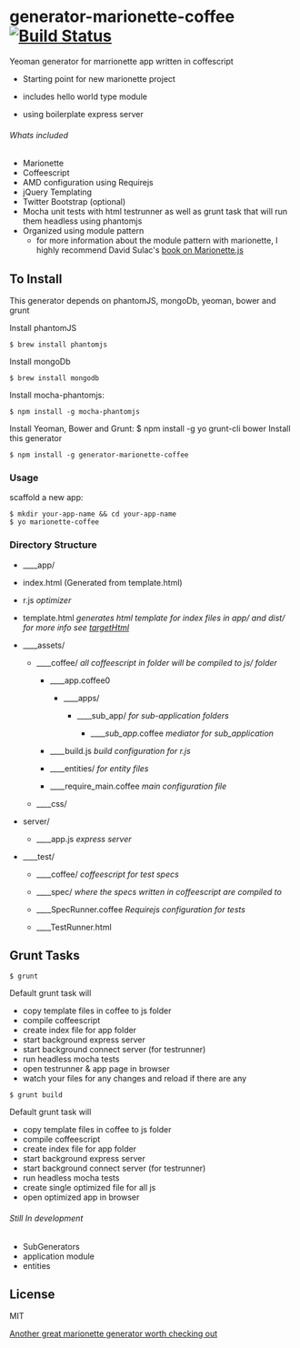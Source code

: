 # generator-marionette-coffee [![Build Status](https://secure.travis-ci.org/dswaby/generator-marionette-coffee.png?branch=master)](https://travis-ci.org/dswaby/generator-marionette-coffee)

Yeoman generator for marrionette app written in coffescript

* Starting point for new marionette project

* includes hello world type module

* using boilerplate express server

###### Whats included

  * Marionette
  * Coffeescript
  * AMD configuration using Requirejs
  * jQuery Templating
  * Twitter Bootstrap (optional)
  * Mocha unit tests with html testrunner as well as grunt task that will run them headless using phantomjs
  * Organized using module pattern
    - for more information about the module pattern with marionette, I highly recommend David Sulac's [book on Marionette.js](https://leanpub.com/marionette-gentle-introduction)


To Install
-----------

This generator depends on phantomJS, mongoDb, yeoman, bower and grunt

Install phantomJS
```
$ brew install phantomjs
```
Install mongoDb
```
$ brew install mongodb
```
Install mocha-phantomjs:
```
$ npm install -g mocha-phantomjs
```
Install Yeoman, Bower and Grunt:
$ npm install -g yo grunt-cli bower
Install this generator
```
$ npm install -g generator-marionette-coffee
```
### Usage

scaffold a new app:

```
$ mkdir your-app-name && cd your-app-name
$ yo marionette-coffee
```

### Directory Structure

 * ____app/

  * index.html (Generated from template.html)

  * r.js
  _optimizer_

  * template.html
  _generates html template for index files in app/ and dist/ for more info see [targetHtml](https://github.com/changer/grunt-targethtml)_

   * ____assets/

      * ____coffee/    _all coffeescript in folder will be compiled to js/ folder_

        * ____app.coffee0
          * ____apps/
            * ____sub_app/ _for sub-application folders_

              * _____sub_app_.coffee
              _mediator for sub_application_

        * ____build.js
        _build configuration for r.js_

        * ____entities/
        _for entity files_

        * ____require_main.coffee
        _main configuration file_

      * ____css/



* server/
  * ____app.js
  _express server_

* ____test/
  * ____coffee/
  _coffeescript for test specs_
  * ____spec/
  _where the specs written in coffeescript are compiled to_

  * ____SpecRunner.coffee
  _Requirejs configuration for tests_
  * ____TestRunner.html

Grunt Tasks
-----------
```
$ grunt
```
  Default grunt task will
  * copy template files in coffee to js folder
  * compile coffeescript
  * create index file for app folder
  * start background express server
  * start background connect server (for testrunner)
  * run headless mocha tests
  * open testrunner & app page in browser
  * watch your files for any changes and reload if there are any

```
$ grunt build
```
  Default grunt task will
  * copy template files in coffee to js folder
  * compile coffeescript
  * create index file for app folder
  * start background express server
  * start background connect server (for testrunner)
  * run headless mocha tests
  * create single optimized file for all js
  * open optimized app in browser

###### Still In development
 * SubGenerators
  * application module
  * entities

## License

MIT

[Another great marionette generator worth checking out](https://github.com/mrichard/generator-marionette)

